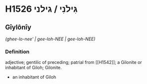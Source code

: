 # H1526 גִּילֹנִי / גילני

## Gîylônîy

_(ghee-lo-nee' | ɡee-loh-NEE | ɡee-loh-NEE)_

### Definition

adjective; gentilic of preceding; patrial from [[H1542]]; a Gilonite or inhabitant of Giloh; Gilonite.

- an inhabitant of Giloh
